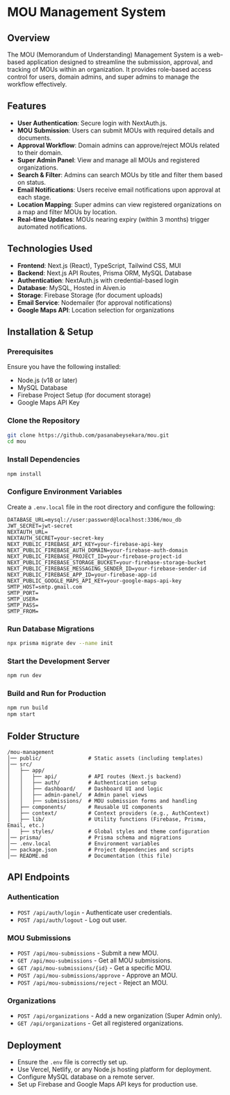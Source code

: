 # MOU Management System

## Overview
The MOU (Memorandum of Understanding) Management System is a web-based application designed to streamline the submission, approval, and tracking of MOUs within an organization. It provides role-based access control for users, domain admins, and super admins to manage the workflow effectively.

## Features
- **User Authentication**: Secure login with NextAuth.js.
- **MOU Submission**: Users can submit MOUs with required details and documents.
- **Approval Workflow**: Domain admins can approve/reject MOUs related to their domain.
- **Super Admin Panel**: View and manage all MOUs and registered organizations.
- **Search & Filter**: Admins can search MOUs by title and filter them based on status.
- **Email Notifications**: Users receive email notifications upon approval at each stage.
- **Location Mapping**: Super admins can view registered organizations on a map and filter MOUs by location.
- **Real-time Updates**: MOUs nearing expiry (within 3 months) trigger automated notifications.

## Technologies Used
- **Frontend**: Next.js (React), TypeScript, Tailwind CSS, MUI
- **Backend**: Next.js API Routes, Prisma ORM, MySQL Database
- **Authentication**: NextAuth.js with credential-based login
- **Database**: MySQL, Hosted in Aiven.io
- **Storage**: Firebase Storage (for document uploads)
- **Email Service**: Nodemailer (for approval notifications)
- **Google Maps API**: Location selection for organizations

## Installation & Setup

### Prerequisites
Ensure you have the following installed:
- Node.js (v18 or later)
- MySQL Database
- Firebase Project Setup (for document storage)
- Google Maps API Key

### Clone the Repository
```sh
git clone https://github.com/pasanabeysekara/mou.git
cd mou
```

### Install Dependencies
```sh
npm install
```

### Configure Environment Variables
Create a `.env.local` file in the root directory and configure the following:
```env
DATABASE_URL=mysql://user:password@localhost:3306/mou_db
JWT_SECRET=jwt-secret
NEXTAUTH_URL=
NEXTAUTH_SECRET=your-secret-key
NEXT_PUBLIC_FIREBASE_API_KEY=your-firebase-api-key
NEXT_PUBLIC_FIREBASE_AUTH_DOMAIN=your-firebase-auth-domain
NEXT_PUBLIC_FIREBASE_PROJECT_ID=your-firebase-project-id
NEXT_PUBLIC_FIREBASE_STORAGE_BUCKET=your-firebase-storage-bucket
NEXT_PUBLIC_FIREBASE_MESSAGING_SENDER_ID=your-firebase-sender-id
NEXT_PUBLIC_FIREBASE_APP_ID=your-firebase-app-id
NEXT_PUBLIC_GOOGLE_MAPS_API_KEY=your-google-maps-api-key
SMTP_HOST=smtp.gmail.com
SMTP_PORT=
SMTP_USER=
SMTP_PASS=
SMTP_FROM=

```

### Run Database Migrations
```sh
npx prisma migrate dev --name init
```

### Start the Development Server
```sh
npm run dev
```

### Build and Run for Production
```sh
npm run build
npm start
```

## Folder Structure
```
/mou-management
│── public/               # Static assets (including templates)
│── src/
│   ├── app/
│   │   ├── api/          # API routes (Next.js backend)
│   │   ├── auth/         # Authentication setup
│   │   ├── dashboard/    # Dashboard UI and logic
│   │   ├── admin-panel/  # Admin panel views
│   │   ├── submissions/  # MOU submission forms and handling
│   ├── components/       # Reusable UI components
│   ├── context/          # Context providers (e.g., AuthContext)
│   ├── lib/              # Utility functions (Firebase, Prisma, Email, etc.)
│   ├── styles/           # Global styles and theme configuration
│── prisma/               # Prisma schema and migrations
│── .env.local            # Environment variables
│── package.json          # Project dependencies and scripts
│── README.md             # Documentation (this file)
```

## API Endpoints

### Authentication
- `POST /api/auth/login` - Authenticate user credentials.
- `POST /api/auth/logout` - Log out user.

### MOU Submissions
- `POST /api/mou-submissions` - Submit a new MOU.
- `GET /api/mou-submissions` - Get all MOU submissions.
- `GET /api/mou-submissions/{id}` - Get a specific MOU.
- `POST /api/mou-submissions/approve` - Approve an MOU.
- `POST /api/mou-submissions/reject` - Reject an MOU.

### Organizations
- `POST /api/organizations` - Add a new organization (Super Admin only).
- `GET /api/organizations` - Get all registered organizations.

## Deployment
- Ensure the `.env` file is correctly set up.
- Use Vercel, Netlify, or any Node.js hosting platform for deployment.
- Configure MySQL database on a remote server.
- Set up Firebase and Google Maps API keys for production use.

